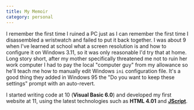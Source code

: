 ```yaml
---
title: My Memoir
category: personal
---
```

I remember the first time I ruined a PC just as I can remember the first time I disassembled a wristwatch and failed
to put it back together. I was about 9 when I've learned at school what a screen resolution is and how to configure
it on Windows 3.11, so it was only reasonable I'd try that at home. Long story short, after my mother specifically
threatened me not to ruin her work computer I had to pay the local "computer guy" from my allowance so he'll teach me
how to manually edit Windows `ini` configuration file. It's a good thing they added in Windows 95 the "Do you want to keep these
settings" prompt with an auto-revert.

I started writing code at 10 (**Visual Basic 6.0**) and developed my first website at 11, using the latest
technologies such as **HTML 4.01** and [**JScript**](https://en.wikipedia.org/wiki/JScript).
